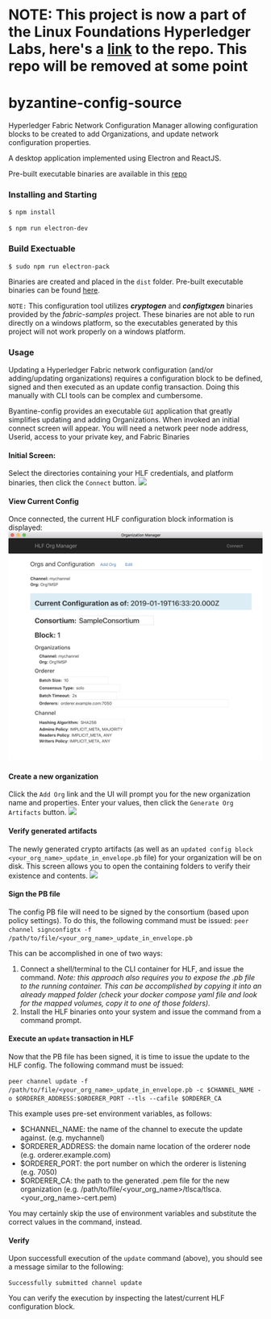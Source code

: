 
# NOTE: This project is now a part of the Linux Foundations Hyperledger Labs, here's a [link](https://github.com/hyperledger-labs/byzantine-config) to the repo.   This repo will be removed at some point

# byzantine-config-source

Hyperledger Fabric Network Configuration Manager allowing configuration blocks to be created to add Organizations, and update network configuration properties.

A desktop application implemented using Electron and ReactJS. 

Pre-built executable binaries are available in this [repo](https://github.com/in-the-keyhole/byzantine-config) 


### Installing and Starting 

    $ npm install 

    $ npm run electron-dev
       
### Build Exectuable 

    $ sudo npm run electron-pack 

Binaries are created and placed in the `dist` folder.  Pre-built executable binaries can be found [here](https://github.com/in-the-keyhole/byzantine-config).

`NOTE:`  This configuration tool utilizes **_cryptogen_** and **_configtxgen_** binaries provided by the *fabric-samples* project.  These binaries are not able to run directly on a windows platform, so the executables generated by this project will not work properly on a windows platform. 

### Usage 

Updating a Hyperledger Fabric network configuration (and/or  adding/updating organizations) requires a configuration block to be defined, signed and then executed as an update config transaction. Doing this manually with CLI tools can be complex and cumbersome.   

Byantine-config provides an executable `GUI` application that greatly simplifies updating and adding Organizations. When invoked an initial connect screen will appear.  You will need a network peer node address, Userid, access to your private key, and Fabric Binaries 

#### Initial Screen:
Select the directories containing your HLF credentials, and platform binaries, then click the `Connect` button.
![](images/connect.png)

#### View Current Config
Once connected, the current HLF configuration block information is displayed:
![](images/config-block.png)

#### Create a new organization
Click the `Add Org` link and the UI will prompt you for the new organization name and properties. Enter your values, then click the `Generate Org Artifacts` button.
![](images/add-org.png)

#### Verify generated artifacts
The newly generated crypto artifacts (as well as an `updated config block <your_org_name>_update_in_envelope.pb` file) for your organization will be on disk.  This screen allows you to open the containing folders to verify their existence and contents.
![](images/generated-pb.png)

#### Sign the PB file
The config PB file will need to be signed by the consortium (based upon policy settings). To do this, the following command must be issued:
```peer channel signconfigtx -f /path/to/file/<your_org_name>_update_in_envelope.pb```

This can be accomplished in one of two ways:

1. Connect a shell/terminal to the CLI container for HLF, and issue the command.  *Note:  this approach also requires you to expose the .pb file to the running container.  This can be accomplished by copying it into an already mapped folder (check your docker compose yaml file and look for the mapped volumes, copy it to one of those folders).*
2. Install the HLF binaries onto your system and issue the command from a command prompt.

#### Execute an `update` transaction in HLF
Now that the PB file has been signed, it is time to issue the update to the HLF config.  The following command must be issued:

```peer channel update -f /path/to/file/<your_org_name>_update_in_envelope.pb -c $CHANNEL_NAME -o $ORDERER_ADDRESS:$ORDERER_PORT --tls --cafile $ORDERER_CA```

This example uses pre-set environment variables, as follows:
* $CHANNEL_NAME: the name of the channel to execute the update against.  (e.g. mychannel)
* $ORDERER_ADDRESS: the domain name location of the orderer node (e.g. orderer.example.com)
* $ORDERER_PORT: the port number on which the orderer is listening (e.g. 7050)
* $ORDERER_CA: the path to the generated .pem file for the new organization (e.g. /path/to/file/<your_org_name>/tlsca/tlsca.<your_org_name>-cert.pem)

You may certainly skip the use of environment variables and substitute the correct values in the command, instead.

#### Verify
Upon successfull execution of the `update` command (above), you should see a message similar to the following:

`Successfully submitted channel update`

You can verify the execution by inspecting the latest/current HLF configuration block.
